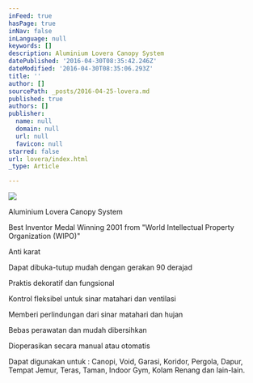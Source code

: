 ```yaml
---
inFeed: true
hasPage: true
inNav: false
inLanguage: null
keywords: []
description: Aluminium Lovera Canopy System
datePublished: '2016-04-30T08:35:42.246Z'
dateModified: '2016-04-30T08:35:06.293Z'
title: ''
author: []
sourcePath: _posts/2016-04-25-lovera.md
published: true
authors: []
publisher:
  name: null
  domain: null
  url: null
  favicon: null
starred: false
url: lovera/index.html
_type: Article

---
```

![](https://the-grid-user-content.s3-us-west-2.amazonaws.com/7e22daa6-d2aa-4da9-909a-f9c7b702e8b2.jpg)

Aluminium Lovera Canopy System

Best Inventor Medal Winning 2001 from "World Intellectual Property Organization (WIPO)"

Anti karat

Dapat dibuka-tutup mudah dengan gerakan 90 derajad

Praktis dekoratif dan fungsional

Kontrol fleksibel untuk sinar matahari dan ventilasi

Memberi perlindungan dari sinar matahari dan hujan

Bebas perawatan dan mudah dibersihkan

Dioperasikan secara manual atau otomatis

Dapat digunakan untuk : Canopi, Void, Garasi, Koridor, Pergola, Dapur, Tempat Jemur, Teras, Taman, Indoor Gym, Kolam Renang dan lain-lain.